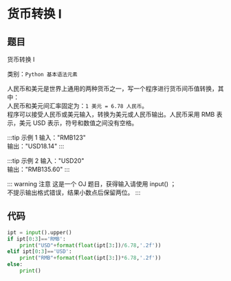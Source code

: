 # 货币转换 I

## 题目

货币转换 I

类别：`Python 基本语法元素`

人民币和美元是世界上通用的两种货币之一，写一个程序进行货币间币值转换，其中：  
人民币和美元间汇率固定为：`1 美元 = 6.78 人民币`。  
程序可以接受人民币或美元输入，转换为美元或人民币输出。人民币采用 RMB 表示，美元 USD 表示，符号和数值之间没有空格。

:::tip 示例 1
输入："RMB123"  
输出："USD18.14"
:::

:::tip 示例 2
输入："USD20"  
输出："RMB135.60"
:::

::: warning 注意
这是一个 OJ 题目，获得输入请使用 input() ；  
不提示输出格式错误，结果小数点后保留两位。
:::

## 代码

```python
ipt = input().upper()
if ipt[0:3]=='RMB':
    print("USD"+format(float(ipt[3:])/6.78,'.2f'))
elif ipt[0:3]=='USD':
    print("RMB"+format(float(ipt[3:])*6.78,'.2f'))
else:
    print()
```
